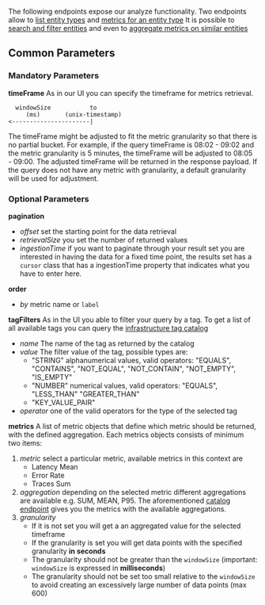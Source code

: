 The following endpoints expose our analyze functionality.
Two endpoints allow to [list entity types](#operation/getAvailablePlugins) and [metrics for an entity type](#operation/getAvailableMetrics)
It is possible to [search and filter entities](#operation/getEntities) and even to [aggregate metrics on similar entities](#operation/getEntityGroups)

## Common Parameters

### Mandatory Parameters

**timeFrame** As in our UI you can specify the timeframe for metrics retrieval.
```
  windowSize           to
     (ms)       (unix-timestamp)
<----------------------|
```
The timeFrame might be adjusted to fit the metric granularity so that there is no partial bucket. For example, if the query timeFrame is 08:02 - 09:02 and the metric granularity is 5 minutes, the timeFrame will be adjusted to 08:05 - 09:00. The adjusted timeFrame will be returned in the response payload. If the query does not have any metric with granularity, a default granularity will be used for adjustment.

### Optional Parameters

**pagination**
* *offset* set the starting point for the data retrieval
* *retrievalSize* you set the number of returned values
* *ingestionTime* if you want to paginate through your result set you are interested in having the data for a fixed time point, the results set has a `cursor` class that has a ingestionTime property that indicates what you have to enter here.

**order**
* *by* metric name or `label`

**tagFilters** As in the UI you able to filter your query by a tag. To get a list of all available tags you can query the [infrastructure tag catalog](#operation/getInfrastructureCatalogMetrics)
* *name* The name of the tag as returned by the catalog
* *value* The filter value of the tag, possible types are:
  * "STRING" alphanumerical values, valid operators: "EQUALS", "CONTAINS", "NOT_EQUAL", "NOT_CONTAIN", "NOT_EMPTY",  "IS_EMPTY"
  * "NUMBER" numerical values, valid operators: "EQUALS", "LESS_THAN" "GREATER_THAN"
  * "KEY_VALUE_PAIR" 
* *operator* one of the valid operators for the type of the selected tag

**metrics** A list of metric objects that define which metric should be returned, with the defined aggregation. Each metrics objects consists of minimum two items:
1. *metric* select a particular metric, available metrics in this context are
   * Latency Mean
   * Error Rate
   * Traces Sum
2. *aggregation* depending on the selected metric different aggregations are available e.g. SUM, MEAN, P95. The aforementioned [catalog endpoint](#operation/getApplicationCatalogMetrics) gives you the metrics with the available aggregations.
3. *granularity* 
   * If it is not set you will get a an aggregated value for the selected timeframe
   * If the granularity is set you will get data points with the specified granularity **in seconds**
    * The granularity should not be greater than the `windowSize` (important: `windowSize` is expressed in **milliseconds**)
    * The granularity should not be set too small relative to the `windowSize` to avoid creating an excessively large number of data points (max 600)
